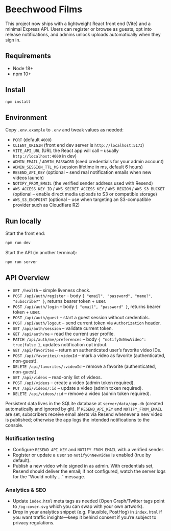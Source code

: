 # Beechwood Films

This project now ships with a lightweight React front end (Vite) and a minimal Express API. Users can register or browse as guests, opt into release notifications, and admins unlock uploads automatically when they sign in.

## Requirements

- Node 18+
- npm 10+

## Install

```bash
npm install
```

## Environment

Copy `.env.example` to `.env` and tweak values as needed:

- `PORT` (default `4000`)
- `CLIENT_ORIGIN` (front end dev server is `http://localhost:5173`)
- `VITE_API_URL` (URL the React app will call – usually `http://localhost:4000` in dev)
- `ADMIN_EMAIL` / `ADMIN_PASSWORD` (seed credentials for your admin account)
- `ADMIN_SESSION_TTL_MS` (session lifetime in ms, default 6 hours)
- `RESEND_API_KEY` (optional – send real notification emails when new videos launch)
- `NOTIFY_FROM_EMAIL` (the verified sender address used with Resend)
- `AWS_ACCESS_KEY_ID` / `AWS_SECRET_ACCESS_KEY` / `AWS_REGION` / `AWS_S3_BUCKET` (optional – enable direct media uploads to S3 or compatible storage)
- `AWS_S3_ENDPOINT` (optional – use when targeting an S3-compatible provider such as Cloudflare R2)

## Run locally

Start the front end:

```bash
npm run dev
```

Start the API (in another terminal):

```bash
npm run server
```

## API Overview

- `GET /health` – simple liveness check.
- `POST /api/auth/register` – body `{ "email", "password", "name?", "subscribe?" }`, returns bearer token + user.
- `POST /api/auth/login` – body `{ "email", "password" }`, returns bearer token + user.
- `POST /api/auth/guest` – start a guest session without credentials.
- `POST /api/auth/logout` – send current token via `Authorization` header.
- `GET /api/auth/session` – validate current token.
- `GET /api/auth/me` – read the current user profile.
- `PATCH /api/auth/me/preferences` – body `{ "notifyOnNewVideo": true|false }`, updates notification opt in/out.
- `GET /api/favorites` – return an authenticated user’s favorite video IDs.
- `POST /api/favorites/:videoId` – mark a video as favorite (authenticated, non-guest).
- `DELETE /api/favorites/:videoId` – remove a favorite (authenticated, non-guest).
- `GET /api/videos` – read-only list of videos.
- `POST /api/videos` – create a video (admin token required).
- `PUT /api/videos/:id` – update a video (admin token required).
- `DELETE /api/videos/:id` – remove a video (admin token required).

Persistent data lives in the SQLite database at `server/data/app.db` (created automatically and ignored by git). If `RESEND_API_KEY` and `NOTIFY_FROM_EMAIL` are set, subscribers receive email alerts via Resend whenever a new video is published; otherwise the app logs the intended notifications to the console.

### Notification testing

- Configure `RESEND_API_KEY` and `NOTIFY_FROM_EMAIL` with a verified sender.
- Register or update a user so `notifyOnNewVideo` is enabled (true by default).
- Publish a new video while signed in as admin. With credentials set, Resend should deliver the email; if not configured, watch the server logs for the “Would notify …” message.

### Analytics & SEO

- Update `index.html` meta tags as needed (Open Graph/Twitter tags point to `/og-cover.svg` which you can swap with your own artwork).
- Drop in your analytics snippet (e.g. Plausible, PostHog) in `index.html` if you want traffic insights—keep it behind consent if you’re subject to privacy regulations.
